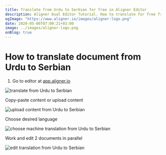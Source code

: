 ```yaml
---
title: Translate from Urdu to Serbian for free in Aligner Editor
description: Aligner Dual Editor Tutorial. How to translate for free from Urdu to Serbian. Aligner is multilingual document management platform. 
ogImage: "https://www.aligner.io/images/aligner-logo.png"
date: 2020-05-06T07:09:21+03:00
image: ../images/aligner-logo.png
onBlog: true
---
```


# How to translate document from Urdu to Serbian

1. Go to editor at [app.aligner.io](https://app.aligner.io "Aligner App web page")

![translate from Urdu to Serbian](../aligner-blank-editor.png "translate from Urdu to Serbian")

Copy-paste content or upload content

![upload content from Urdu to Serbian](../aligner-uploaded-document.png "upload content from Urdu to Serbian")

Choose desired language

![choose machine translation from Urdu to Serbian](../aligner-language-dropdown.png "choose machine translation from Urdu to Serbian")

Work and edit 2 documents in parallel

![edit translation from Urdu to Serbian](../aligner-double-sitded-editor.png "edit translation from Urdu to Serbian")

